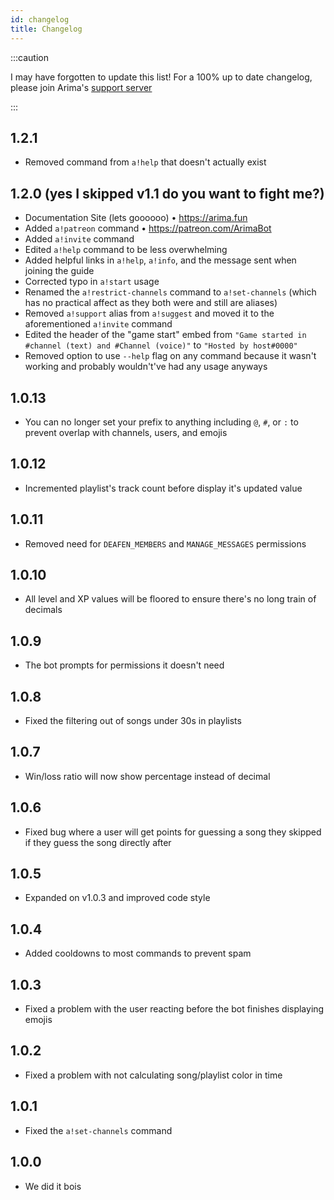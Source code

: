 ```yaml
---
id: changelog
title: Changelog
---
```


:::caution

I may have forgotten to update this list! For a 100% up to date changelog,
please join Arima's
[support server](https://discord.com/api/oauth2/authorize?client_id=809547125397782528&permissions=3492928&scope=bot)

:::

## 1.2.1

- Removed command from `a!help` that doesn't actually exist

## 1.2.0 (yes I skipped v1.1 do you want to fight me?)

- Documentation Site (lets goooooo) • https://arima.fun
- Added `a!patreon` command • https://patreon.com/ArimaBot
- Added `a!invite` command
- Edited `a!help` command to be less overwhelming
- Added helpful links in `a!help`, `a!info`, and the message sent when joining
  the guide
- Corrected typo in `a!start` usage
- Renamed the `a!restrict-channels` command to `a!set-channels` (which has no
  practical affect as they both were and still are aliases)
- Removed `a!support` alias from `a!suggest` and moved it to the aforementioned
  `a!invite` command
- Edited the header of the "game start" embed from
  `"Game started in #channel (text) and #Channel (voice)"` to
  `"Hosted by host#0000"`
- Removed option to use `--help` flag on any command because it wasn't working
  and probably wouldn't've had any usage anyways

## 1.0.13

- You can no longer set your prefix to anything including `@`, `#`, or `:` to
  prevent overlap with channels, users, and emojis

## 1.0.12

- Incremented playlist's track count before display it's updated value

## 1.0.11

- Removed need for `DEAFEN_MEMBERS` and `MANAGE_MESSAGES` permissions

## 1.0.10

- All level and XP values will be floored to ensure there's no long train of
  decimals

## 1.0.9

- The bot prompts for permissions it doesn't need

## 1.0.8

- Fixed the filtering out of songs under 30s in playlists

## 1.0.7

- Win/loss ratio will now show percentage instead of decimal

## 1.0.6

- Fixed bug where a user will get points for guessing a song they skipped if
  they guess the song directly after

## 1.0.5

- Expanded on v1.0.3 and improved code style

## 1.0.4

- Added cooldowns to most commands to prevent spam

## 1.0.3

- Fixed a problem with the user reacting before the bot finishes displaying
  emojis

## 1.0.2

- Fixed a problem with not calculating song/playlist color in time

## 1.0.1

- Fixed the `a!set-channels` command

## 1.0.0

- We did it bois
